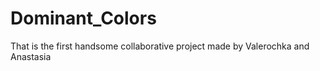 # Dominant_Colors

That is the first handsome collaborative project made by Valerochka and Anastasia
